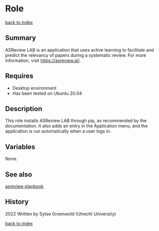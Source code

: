 # Role <name>
[back to index](../index.md#Roles)

## Summary
ASReview LAB is an application that uses active learning to facilitate and predict the relevancy of papers during a systematic review.
For more information, visit https://asreview.ai/.

## Requires
* Desktop environment
* Has been tested on Ubuntu 20.04

## Description
This role installs ASReview LAB through pip, as recommended by the documentation.
It also adds an entry in the Application menu, and the application is run automatically when a user logs in.

## Variables
None.

## See also
[asreview playbook](../playbooks/asreview.md)

## History
2022 Written by Sytse Groenwold (Utrecht University)

[back to index](../index.md#Roles)
